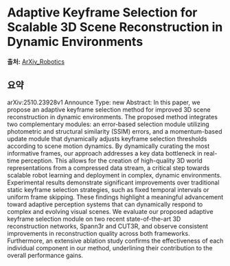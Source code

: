 # Adaptive Keyframe Selection for Scalable 3D Scene Reconstruction in Dynamic Environments

**출처:** [ArXiv_Robotics](https://arxiv.org/abs/2510.23928)

## 요약
arXiv:2510.23928v1 Announce Type: new
Abstract: In this paper, we propose an adaptive keyframe selection method for improved 3D scene reconstruction in dynamic environments. The proposed method integrates two complementary modules: an error-based selection module utilizing photometric and structural similarity (SSIM) errors, and a momentum-based update module that dynamically adjusts keyframe selection thresholds according to scene motion dynamics. By dynamically curating the most informative frames, our approach addresses a key data bottleneck in real-time perception. This allows for the creation of high-quality 3D world representations from a compressed data stream, a critical step towards scalable robot learning and deployment in complex, dynamic environments. Experimental results demonstrate significant improvements over traditional static keyframe selection strategies, such as fixed temporal intervals or uniform frame skipping. These findings highlight a meaningful advancement toward adaptive perception systems that can dynamically respond to complex and evolving visual scenes. We evaluate our proposed adaptive keyframe selection module on two recent state-of-the-art 3D reconstruction networks, Spann3r and CUT3R, and observe consistent improvements in reconstruction quality across both frameworks. Furthermore, an extensive ablation study confirms the effectiveness of each individual component in our method, underlining their contribution to the overall performance gains.
